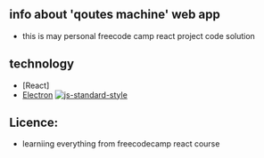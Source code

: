 ## info about 'qoutes machine' web app 
- this is may personal freecode camp react project code solution
## technology
- [React]
- [Electron](https://electron.atom.io)
[![js-standard-style](https://img.shields.io/badge/code%20style-standard-brightgreen.svg?style=flat)](https://github.com/feross/standard)
## Licence:
-  learniing everything from freecodecamp react course
